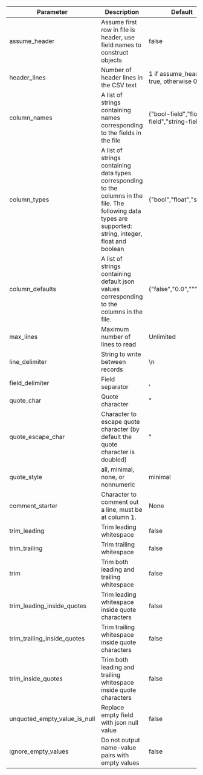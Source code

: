 Parameter          | Description        | Default       
-------------      | -------------  | ------------- 
assume_header      | Assume first row in file is header, use field names to construct objects | false         
header_lines      | Number of header lines in the CSV text | 1 if assume_header is true, otherwise 0         
column_names      | A list of strings containing names corresponding to the fields in the file | {"bool-field","float-field","string-field"}
column_types      | A list of strings containing data types corresponding to the columns in the file. The following data types are supported: string, integer, float and boolean | {"bool","float","string"}
column_defaults      | A list of strings containing default json values corresponding to the columns in the file. | {"false","0.0","\"\""}
max_lines         | Maximum number of lines to read | Unlimited
line_delimiter|String to write between records|\n  
field_delimiter    | Field separator              | ,             
quote_char         | Quote character              | "             
quote_escape_char  | Character to escape quote character (by default the quote character is doubled)| "             
quote_style|all, minimal, none, or nonnumeric|minimal
comment_starter|Character to comment out a line, must be at column 1.|None
trim_leading      | Trim leading whitespace | false         
trim_trailing      | Trim trailing whitespace | false         
trim      | Trim both leading and trailing whitespace | false        
trim_leading_inside_quotes      | Trim leading whitespace inside quote characters| false         
trim_trailing_inside_quotes      | Trim trailing whitespace inside quote characters| false         
trim_inside_quotes      | Trim both leading and trailing whitespace inside quote characters| false        
unquoted_empty_value_is_null | Replace empty field with json null value | false         
ignore_empty_values      | Do not output name-value pairs with empty values| false         

